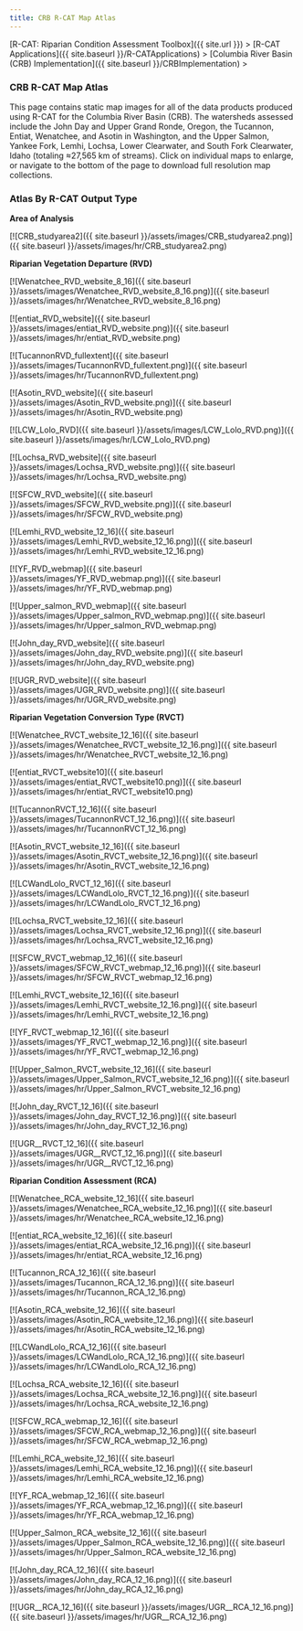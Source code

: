 ```yaml
---
title: CRB R-CAT Map Atlas
---
```


[R-CAT: Riparian Condition Assessment Toolbox]({{ site.url }})‎ > ‎[R-CAT Applications]({{ site.baseurl }}/R-CATApplications)‎ > ‎‎[Columbia River Basin (CRB) Implementation]({{ site.baseurl }}/CRBImplementation)‎ > ‎

### CRB R-CAT Map Atlas

This page contains static map images for all of the data products produced using R-CAT for the Columbia River Basin (CRB).  The watersheds assessed include the John Day and Upper Grand Ronde, Oregon, the Tucannon, Entiat, Wenatchee, and Asotin in Washington, and the Upper Salmon, Yankee Fork, Lemhi, Lochsa, Lower Clearwater, and South Fork Clearwater, Idaho (totaling ≈27,565 km of streams). Click on individual maps to enlarge, or navigate to the bottom of the page to download full resolution map collections.

### Atlas By R-CAT Output Type

**Area of Analysis**

[![CRB_studyarea2]({{ site.baseurl }}/assets/images/CRB_studyarea2.png)]({{ site.baseurl }}/assets/images/hr/CRB_studyarea2.png)

**Riparian Vegetation Departure (RVD)**



[![Wenatchee_RVD_website_8_16]({{ site.baseurl }}/assets/images/Wenatchee_RVD_website_8_16.png)]({{ site.baseurl }}/assets/images/hr/Wenatchee_RVD_website_8_16.png)

[![entiat_RVD_website]({{ site.baseurl }}/assets/images/entiat_RVD_website.png)]({{ site.baseurl }}/assets/images/hr/entiat_RVD_website.png)

[![TucannonRVD_fullextent]({{ site.baseurl }}/assets/images/TucannonRVD_fullextent.png)]({{ site.baseurl }}/assets/images/hr/TucannonRVD_fullextent.png)

[![Asotin_RVD_website]({{ site.baseurl }}/assets/images/Asotin_RVD_website.png)]({{ site.baseurl }}/assets/images/hr/Asotin_RVD_website.png)

[![LCW_Lolo_RVD]({{ site.baseurl }}/assets/images/LCW_Lolo_RVD.png)]({{ site.baseurl }}/assets/images/hr/LCW_Lolo_RVD.png)

[![Lochsa_RVD_website]({{ site.baseurl }}/assets/images/Lochsa_RVD_website.png)]({{ site.baseurl }}/assets/images/hr/Lochsa_RVD_website.png)

[![SFCW_RVD_website]({{ site.baseurl }}/assets/images/SFCW_RVD_website.png)]({{ site.baseurl }}/assets/images/hr/SFCW_RVD_website.png)

[![Lemhi_RVD_website_12_16]({{ site.baseurl }}/assets/images/Lemhi_RVD_website_12_16.png)]({{ site.baseurl }}/assets/images/hr/Lemhi_RVD_website_12_16.png)

[![YF_RVD_webmap]({{ site.baseurl }}/assets/images/YF_RVD_webmap.png)]({{ site.baseurl }}/assets/images/hr/YF_RVD_webmap.png)

[![Upper_salmon_RVD_webmap]({{ site.baseurl }}/assets/images/Upper_salmon_RVD_webmap.png)]({{ site.baseurl }}/assets/images/hr/Upper_salmon_RVD_webmap.png)

[![John_day_RVD_website]({{ site.baseurl }}/assets/images/John_day_RVD_website.png)]({{ site.baseurl }}/assets/images/hr/John_day_RVD_website.png)

[![UGR_RVD_website]({{ site.baseurl }}/assets/images/UGR_RVD_website.png)]({{ site.baseurl }}/assets/images/hr/UGR_RVD_website.png)



**Riparian Vegetation Conversion Type (RVCT)**

[![Wenatchee_RVCT_website_12_16]({{ site.baseurl }}/assets/images/Wenatchee_RVCT_website_12_16.png)]({{ site.baseurl }}/assets/images/hr/Wenatchee_RVCT_website_12_16.png)

[![entiat_RVCT_website10]({{ site.baseurl }}/assets/images/entiat_RVCT_website10.png)]({{ site.baseurl }}/assets/images/hr/entiat_RVCT_website10.png)

[![TucannonRVCT_12_16]({{ site.baseurl }}/assets/images/TucannonRVCT_12_16.png)]({{ site.baseurl }}/assets/images/hr/TucannonRVCT_12_16.png)

[![Asotin_RVCT_website_12_16]({{ site.baseurl }}/assets/images/Asotin_RVCT_website_12_16.png)]({{ site.baseurl }}/assets/images/hr/Asotin_RVCT_website_12_16.png)

[![LCWandLolo_RVCT_12_16]({{ site.baseurl }}/assets/images/LCWandLolo_RVCT_12_16.png)]({{ site.baseurl }}/assets/images/hr/LCWandLolo_RVCT_12_16.png)

[![Lochsa_RVCT_website_12_16]({{ site.baseurl }}/assets/images/Lochsa_RVCT_website_12_16.png)]({{ site.baseurl }}/assets/images/hr/Lochsa_RVCT_website_12_16.png)

[![SFCW_RVCT_webmap_12_16]({{ site.baseurl }}/assets/images/SFCW_RVCT_webmap_12_16.png)]({{ site.baseurl }}/assets/images/hr/SFCW_RVCT_webmap_12_16.png)

[![Lemhi_RVCT_website_12_16]({{ site.baseurl }}/assets/images/Lemhi_RVCT_website_12_16.png)]({{ site.baseurl }}/assets/images/hr/Lemhi_RVCT_website_12_16.png)

[![YF_RVCT_webmap_12_16]({{ site.baseurl }}/assets/images/YF_RVCT_webmap_12_16.png)]({{ site.baseurl }}/assets/images/hr/YF_RVCT_webmap_12_16.png)

[![Upper_Salmon_RVCT_website_12_16]({{ site.baseurl }}/assets/images/Upper_Salmon_RVCT_website_12_16.png)]({{ site.baseurl }}/assets/images/hr/Upper_Salmon_RVCT_website_12_16.png)

[![John_day_RVCT_12_16]({{ site.baseurl }}/assets/images/John_day_RVCT_12_16.png)]({{ site.baseurl }}/assets/images/hr/John_day_RVCT_12_16.png)

[![UGR__RVCT_12_16]({{ site.baseurl }}/assets/images/UGR__RVCT_12_16.png)]({{ site.baseurl }}/assets/images/hr/UGR__RVCT_12_16.png)



**Riparian Condition Assessment (RCA)**

[![Wenatchee_RCA_website_12_16]({{ site.baseurl }}/assets/images/Wenatchee_RCA_website_12_16.png)]({{ site.baseurl }}/assets/images/hr/Wenatchee_RCA_website_12_16.png)

[![entiat_RCA_website_12_16]({{ site.baseurl }}/assets/images/entiat_RCA_website_12_16.png)]({{ site.baseurl }}/assets/images/hr/entiat_RCA_website_12_16.png)

[![Tucannon_RCA_12_16]({{ site.baseurl }}/assets/images/Tucannon_RCA_12_16.png)]({{ site.baseurl }}/assets/images/hr/Tucannon_RCA_12_16.png)

[![Asotin_RCA_website_12_16]({{ site.baseurl }}/assets/images/Asotin_RCA_website_12_16.png)]({{ site.baseurl }}/assets/images/hr/Asotin_RCA_website_12_16.png)

[![LCWandLolo_RCA_12_16]({{ site.baseurl }}/assets/images/LCWandLolo_RCA_12_16.png)]({{ site.baseurl }}/assets/images/hr/LCWandLolo_RCA_12_16.png)

[![Lochsa_RCA_website_12_16]({{ site.baseurl }}/assets/images/Lochsa_RCA_website_12_16.png)]({{ site.baseurl }}/assets/images/hr/Lochsa_RCA_website_12_16.png)

[![SFCW_RCA_webmap_12_16]({{ site.baseurl }}/assets/images/SFCW_RCA_webmap_12_16.png)]({{ site.baseurl }}/assets/images/hr/SFCW_RCA_webmap_12_16.png)

[![Lemhi_RCA_website_12_16]({{ site.baseurl }}/assets/images/Lemhi_RCA_website_12_16.png)]({{ site.baseurl }}/assets/images/hr/Lemhi_RCA_website_12_16.png)

[![YF_RCA_webmap_12_16]({{ site.baseurl }}/assets/images/YF_RCA_webmap_12_16.png)]({{ site.baseurl }}/assets/images/hr/YF_RCA_webmap_12_16.png)

[![Upper_Salmon_RCA_website_12_16]({{ site.baseurl }}/assets/images/Upper_Salmon_RCA_website_12_16.png)]({{ site.baseurl }}/assets/images/hr/Upper_Salmon_RCA_website_12_16.png)

[![John_day_RCA_12_16]({{ site.baseurl }}/assets/images/John_day_RCA_12_16.png)]({{ site.baseurl }}/assets/images/hr/John_day_RCA_12_16.png)

[![UGR__RCA_12_16]({{ site.baseurl }}/assets/images/UGR__RCA_12_16.png)]({{ site.baseurl }}/assets/images/hr/UGR__RCA_12_16.png)

